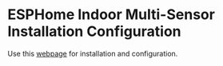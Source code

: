 # ESPHome Indoor Multi-Sensor Installation Configuration

Use this [webpage](https://mikelawrence.github.io/ESPHome-Indoor-Multi-Sensor/) for installation and configuration.